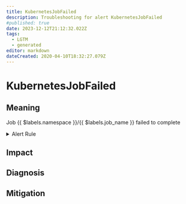 ```yaml
---
title: KubernetesJobFailed
description: Troubleshooting for alert KubernetesJobFailed
#published: true
date: 2023-12-12T21:12:32.022Z
tags: 
  - LGTM
  - generated
editor: markdown
dateCreated: 2020-04-10T18:32:27.079Z
---
```


# KubernetesJobFailed

## Meaning
[//]: # "Short paragraph that explains what the alert means"
Job {{ $labels.namespace }}/{{ $labels.job_name }} failed to complete

<details>
  <summary>Alert Rule</summary>

{{% rule "kubernetes/kubestate-exporter.yml" "KubernetesJobFailed" %}}

<!-- Rule when generated

```yaml
alert: KubernetesJobFailed
expr: kube_job_status_failed > 0
for: 0m
labels:
    severity: warning
annotations:
    summary: Kubernetes Job failed ({{ $labels.namespace }}/{{ $labels.job_name }})
    description: |-
        Job {{ $labels.namespace }}/{{ $labels.job_name }} failed to complete
          VALUE = {{ $value }}
          LABELS = {{ $labels }}
    runbook: https://github.com/srerun/prometheus-alerts/blob/main/content/runbooks/kubestate-exporter/KubernetesJobFailed.md

```

-->

</details>


## Impact
[//]: # "What could / will happen if the alert is not addressed"



## Diagnosis
[//]: # "Steps to take to identify the cause of the problem"



## Mitigation
[//]: # "The steps necessary to resolve the alert"
